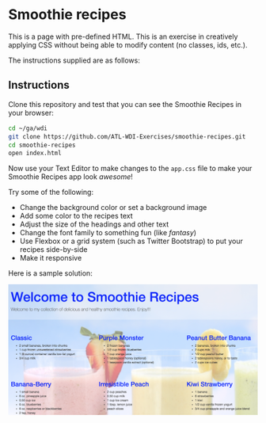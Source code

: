 # Smoothie recipes

This is a page with pre-defined HTML. This is an exercise in creatively applying CSS without being able to modify content (no classes, ids, etc.).

The instructions supplied are as follows:

## Instructions

Clone this repository and test that you can see the Smoothie Recipes in your browser:

```bash
cd ~/ga/wdi
git clone https://github.com/ATL-WDI-Exercises/smoothie-recipes.git
cd smoothie-recipes
open index.html
```

Now use your Text Editor to make changes to the `app.css` file to make your Smoothie Recipes app look _awesome_!

Try some of the following:

* Change the background color or set a background image
* Add some color to the recipes text
* Adjust the size of the headings and other text
* Change the font family to something fun (like _fantasy_)
* Use Flexbox or a grid system (such as Twitter Bootstrap) to put your recipes side-by-side
* Make it responsive

Here is a sample solution:

![Screen Shot](images/screen-shot.png)
